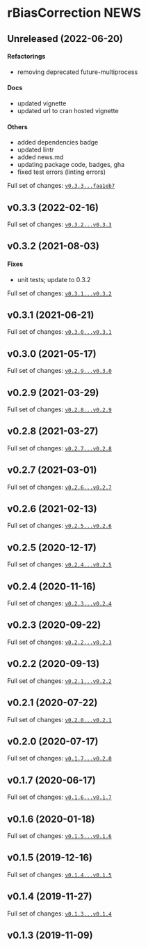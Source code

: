 # rBiasCorrection NEWS

## Unreleased (2022-06-20)

#### Refactorings

* removing deprecated future-multiprocess
#### Docs

* updated vignette
* updated url to cran hosted vignette
#### Others

* added dependencies badge
* updated lintr
* added news.md
* updating package code, badges, gha
* fixed test errors (linting errors)

Full set of changes: [`v0.3.3...faa1eb7`](https://github.com/kapsner/rBiasCorrection/compare/v0.3.3...faa1eb7)

## v0.3.3 (2022-02-16)


Full set of changes: [`v0.3.2...v0.3.3`](https://github.com/kapsner/rBiasCorrection/compare/v0.3.2...v0.3.3)

## v0.3.2 (2021-08-03)

#### Fixes

* unit tests; update to 0.3.2

Full set of changes: [`v0.3.1...v0.3.2`](https://github.com/kapsner/rBiasCorrection/compare/v0.3.1...v0.3.2)

## v0.3.1 (2021-06-21)


Full set of changes: [`v0.3.0...v0.3.1`](https://github.com/kapsner/rBiasCorrection/compare/v0.3.0...v0.3.1)

## v0.3.0 (2021-05-17)


Full set of changes: [`v0.2.9...v0.3.0`](https://github.com/kapsner/rBiasCorrection/compare/v0.2.9...v0.3.0)

## v0.2.9 (2021-03-29)


Full set of changes: [`v0.2.8...v0.2.9`](https://github.com/kapsner/rBiasCorrection/compare/v0.2.8...v0.2.9)

## v0.2.8 (2021-03-27)


Full set of changes: [`v0.2.7...v0.2.8`](https://github.com/kapsner/rBiasCorrection/compare/v0.2.7...v0.2.8)

## v0.2.7 (2021-03-01)


Full set of changes: [`v0.2.6...v0.2.7`](https://github.com/kapsner/rBiasCorrection/compare/v0.2.6...v0.2.7)

## v0.2.6 (2021-02-13)


Full set of changes: [`v0.2.5...v0.2.6`](https://github.com/kapsner/rBiasCorrection/compare/v0.2.5...v0.2.6)

## v0.2.5 (2020-12-17)


Full set of changes: [`v0.2.4...v0.2.5`](https://github.com/kapsner/rBiasCorrection/compare/v0.2.4...v0.2.5)

## v0.2.4 (2020-11-16)


Full set of changes: [`v0.2.3...v0.2.4`](https://github.com/kapsner/rBiasCorrection/compare/v0.2.3...v0.2.4)

## v0.2.3 (2020-09-22)


Full set of changes: [`v0.2.2...v0.2.3`](https://github.com/kapsner/rBiasCorrection/compare/v0.2.2...v0.2.3)

## v0.2.2 (2020-09-13)


Full set of changes: [`v0.2.1...v0.2.2`](https://github.com/kapsner/rBiasCorrection/compare/v0.2.1...v0.2.2)

## v0.2.1 (2020-07-22)


Full set of changes: [`v0.2.0...v0.2.1`](https://github.com/kapsner/rBiasCorrection/compare/v0.2.0...v0.2.1)

## v0.2.0 (2020-07-17)


Full set of changes: [`v0.1.7...v0.2.0`](https://github.com/kapsner/rBiasCorrection/compare/v0.1.7...v0.2.0)

## v0.1.7 (2020-06-17)


Full set of changes: [`v0.1.6...v0.1.7`](https://github.com/kapsner/rBiasCorrection/compare/v0.1.6...v0.1.7)

## v0.1.6 (2020-01-18)


Full set of changes: [`v0.1.5...v0.1.6`](https://github.com/kapsner/rBiasCorrection/compare/v0.1.5...v0.1.6)

## v0.1.5 (2019-12-16)


Full set of changes: [`v0.1.4...v0.1.5`](https://github.com/kapsner/rBiasCorrection/compare/v0.1.4...v0.1.5)

## v0.1.4 (2019-11-27)


Full set of changes: [`v0.1.3...v0.1.4`](https://github.com/kapsner/rBiasCorrection/compare/v0.1.3...v0.1.4)

## v0.1.3 (2019-11-09)

